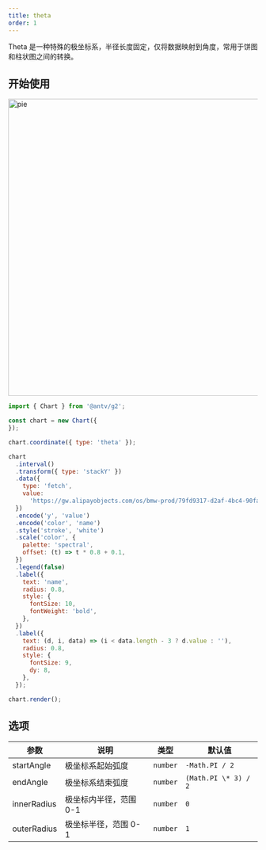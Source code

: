 ```yaml
---
title: theta
order: 1
---
```


Theta 是一种特殊的极坐标系，半径长度固定，仅将数据映射到角度，常用于饼图和柱状图之间的转换。

## 开始使用

<img alt="pie" src="https://mdn.alipayobjects.com/huamei_qa8qxu/afts/img/A*uQh-RryfSfUAAAAAAAAAAAAADmJ7AQ/original" height="600" />

```js
import { Chart } from '@antv/g2';

const chart = new Chart({
});

chart.coordinate({ type: 'theta' });

chart
  .interval()
  .transform({ type: 'stackY' })
  .data({
    type: 'fetch',
    value:
      'https://gw.alipayobjects.com/os/bmw-prod/79fd9317-d2af-4bc4-90fa-9d07357398fd.csv',
  })
  .encode('y', 'value')
  .encode('color', 'name')
  .style('stroke', 'white')
  .scale('color', {
    palette: 'spectral',
    offset: (t) => t * 0.8 + 0.1,
  })
  .legend(false)
  .label({
    text: 'name',
    radius: 0.8,
    style: {
      fontSize: 10,
      fontWeight: 'bold',
    },
  })
  .label({
    text: (d, i, data) => (i < data.length - 3 ? d.value : ''),
    radius: 0.8,
    style: {
      fontSize: 9,
      dy: 8,
    },
  });

chart.render();
```

## 选项

| 参数        | 说明                   | 类型     | 默认值               |
| ----------- | ---------------------- | -------- | -------------------- |
| startAngle  | 极坐标系起始弧度       | `number` | `-Math.PI / 2`       |
| endAngle    | 极坐标系结束弧度       | `number` | `(Math.PI \* 3) / 2` |
| innerRadius | 极坐标内半径，范围 0-1 | `number` | `0`                  |
| outerRadius | 极坐标半径，范围 0-1   | `number` | `1`                  |
